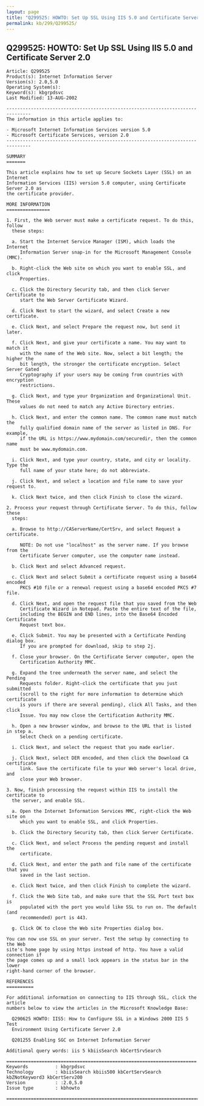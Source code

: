 ```yaml
---
layout: page
title: "Q299525: HOWTO: Set Up SSL Using IIS 5.0 and Certificate Server 2.0"
permalink: kb/299/Q299525/
---
```


## Q299525: HOWTO: Set Up SSL Using IIS 5.0 and Certificate Server 2.0

	Article: Q299525
	Product(s): Internet Information Server
	Version(s): 2.0,5.0
	Operating System(s): 
	Keyword(s): kbgrpdsvc
	Last Modified: 13-AUG-2002
	
	-------------------------------------------------------------------------------
	The information in this article applies to:
	
	- Microsoft Internet Information Services version 5.0 
	- Microsoft Certificate Services, version 2.0 
	-------------------------------------------------------------------------------
	
	SUMMARY
	=======
	
	This article explains how to set up Secure Sockets Layer (SSL) on an Internet
	Information Services (IIS) version 5.0 computer, using Certificate Server 2.0 as
	the certificate provider.
	
	MORE INFORMATION
	================
	
	1. First, the Web server must make a certificate request. To do this, follow
	  these steps:
	
	  a. Start the Internet Service Manager (ISM), which loads the Internet
	     Information Server snap-in for the Microsoft Management Console (MMC).
	
	  b. Right-click the Web site on which you want to enable SSL, and click
	     Properties.
	
	  c. Click the Directory Security tab, and then click Server Certificate to
	     start the Web Server Certificate Wizard.
	
	  d. Click Next to start the wizard, and select Create a new certificate.
	
	  e. Click Next, and select Prepare the request now, but send it later.
	
	  f. Click Next, and give your certificate a name. You may want to match it
	     with the name of the Web site. Now, select a bit length; the higher the
	     bit length, the stronger the certificate encryption. Select Server Gated
	     Cryptography if your users may be coming from countries with encryption
	     restrictions.
	
	  g. Click Next, and type your Organization and Organizational Unit. These
	     values do not need to match any Active Directory entries.
	
	  h. Click Next, and enter the common name. The common name must match the
	     fully qualified domain name of the server as listed in DNS. For example,
	     if the URL is https://www.mydomain.com/securedir, then the common name
	     must be www.mydomain.com.
	
	  i. Click Next, and type your country, state, and city or locality. Type the
	     full name of your state here; do not abbreviate.
	
	  j. Click Next, and select a location and file name to save your request to.
	
	  k. Click Next twice, and then click Finish to close the wizard.
	
	2. Process your request through Certificate Server. To do this, follow these
	  steps:
	
	  a. Browse to http://CAServerName/CertSrv, and select Request a certificate.
	
	     NOTE: Do not use "localhost" as the server name. If you browse from the
	     Certificate Server computer, use the computer name instead.
	
	  b. Click Next and select Advanced request.
	
	  c. Click Next and select Submit a certificate request using a base64 encoded
	     PKCS #10 file or a renewal request using a base64 encoded PKCS #7 file.
	
	  d. Click Next, and open the request file that you saved from the Web
	     Certificate Wizard in Notepad. Paste the entire text of the file,
	     including the BEGIN and END lines, into the Base64 Encoded Certificate
	     Request text box.
	
	  e. Click Submit. You may be presented with a Certificate Pending dialog box.
	     If you are prompted for download, skip to step 2j.
	
	  f. Close your browser. On the Certificate Server computer, open the
	     Certification Authority MMC.
	
	  g. Expand the tree underneath the server name, and select the Pending
	     Requests folder. Right-click the certificate that you just submitted
	     (scroll to the right for more information to determine which certificate
	     is yours if there are several pending), click All Tasks, and then click
	     Issue. You may now close the Certification Authority MMC.
	
	  h. Open a new browser window, and browse to the URL that is listed in step a.
	     Select Check on a pending certificate.
	
	  i. Click Next, and select the request that you made earlier.
	
	  j. Click Next, select DER encoded, and then click the Download CA certificate
	     link. Save the certificate file to your Web server's local drive, and
	     close your Web browser.
	
	3. Now, finish processing the request within IIS to install the certificate to
	  the server, and enable SSL.
	
	  a. Open the Internet Information Services MMC, right-click the Web site on
	     which you want to enable SSL, and click Properties.
	
	  b. Click the Directory Security tab, then click Server Certificate.
	
	  c. Click Next, and select Process the pending request and install the
	     certificate.
	
	  d. Click Next, and enter the path and file name of the certificate that you
	     saved in the last section.
	
	  e. Click Next twice, and then click Finish to complete the wizard.
	
	  f. Click the Web Site tab, and make sure that the SSL Port text box is
	     populated with the port you would like SSL to run on. The default (and
	     recommended) port is 443.
	
	  g. Click OK to close the Web site Properties dialog box.
	
	You can now use SSL on your server. Test the setup by connecting to the Web
	site's home page by using https instead of http. You have a valid connection if
	the page comes up and a small lock appears in the status bar in the lower
	right-hand corner of the browser.
	
	REFERENCES
	==========
	
	For additional information on connecting to IIS through SSL, click the article
	numbers below to view the articles in the Microsoft Knowledge Base:
	
	  Q290625 HOWTO: IIS5: How to Configure SSL in a Windows 2000 IIS 5 Test
	  Environment Using Certificate Server 2.0
	
	  Q201255 Enabling SGC on Internet Information Server
	
	Additional query words: iis 5 kbiisSearch kbCertSrvSearch
	
	======================================================================
	Keywords          : kbgrpdsvc 
	Technology        : kbiisSearch kbiis500 kbCertServSearch kbZNotKeyword3 kbCertServ200
	Version           : :2.0,5.0
	Issue type        : kbhowto
	
	=============================================================================
	
